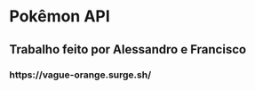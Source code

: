 <h1> Pokêmon API </h1>
<h2> Trabalho feito por Alessandro e Francisco </h2>
<h3> https://vague-orange.surge.sh/ </h3>
